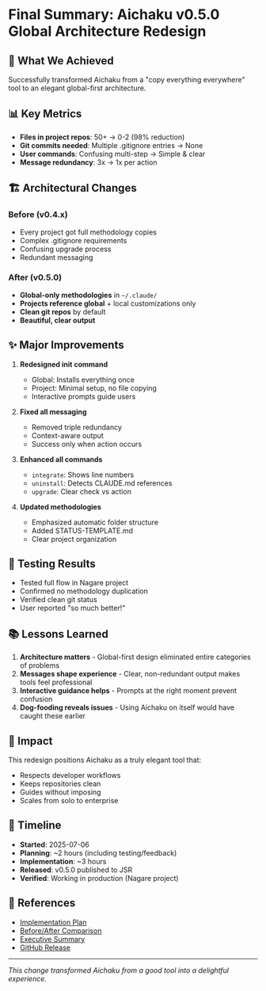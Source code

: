 # Final Summary: Aichaku v0.5.0 Global Architecture Redesign

## 🎯 What We Achieved

Successfully transformed Aichaku from a "copy everything everywhere" tool to an elegant global-first architecture.

## 📊 Key Metrics

- **Files in project repos**: 50+ → 0-2 (98% reduction)
- **Git commits needed**: Multiple .gitignore entries → None
- **User commands**: Confusing multi-step → Simple & clear
- **Message redundancy**: 3x → 1x per action

## 🏗️ Architectural Changes

### Before (v0.4.x)
- Every project got full methodology copies
- Complex .gitignore requirements  
- Confusing upgrade process
- Redundant messaging

### After (v0.5.0)
- **Global-only methodologies** in `~/.claude/`
- **Projects reference global** + local customizations only
- **Clean git repos** by default
- **Beautiful, clear output**

## ✨ Major Improvements

1. **Redesigned init command**
   - Global: Installs everything once
   - Project: Minimal setup, no file copying
   - Interactive prompts guide users

2. **Fixed all messaging**  
   - Removed triple redundancy
   - Context-aware output
   - Success only when action occurs

3. **Enhanced all commands**
   - `integrate`: Shows line numbers
   - `uninstall`: Detects CLAUDE.md references  
   - `upgrade`: Clear check vs action

4. **Updated methodologies**
   - Emphasized automatic folder structure
   - Added STATUS-TEMPLATE.md
   - Clear project organization

## 🧪 Testing Results

- Tested full flow in Nagare project
- Confirmed no methodology duplication
- Verified clean git status
- User reported "so much better!"

## 📚 Lessons Learned

1. **Architecture matters** - Global-first design eliminated entire categories of problems
2. **Messages shape experience** - Clear, non-redundant output makes tools feel professional
3. **Interactive guidance helps** - Prompts at the right moment prevent confusion
4. **Dog-fooding reveals issues** - Using Aichaku on itself would have caught these earlier

## 🚀 Impact

This redesign positions Aichaku as a truly elegant tool that:
- Respects developer workflows
- Keeps repositories clean
- Guides without imposing
- Scales from solo to enterprise

## 📅 Timeline

- **Started**: 2025-07-06 
- **Planning**: ~2 hours (including testing/feedback)
- **Implementation**: ~3 hours  
- **Released**: v0.5.0 published to JSR
- **Verified**: Working in production (Nagare project)

## 🔗 References

- [Implementation Plan](implementation-plan-v0.5.0.md)
- [Before/After Comparison](before-after-comparison.md)
- [Executive Summary](v0.5.0-executive-summary.md)
- [GitHub Release](https://github.com/RickCogley/aichaku/releases/tag/v0.5.0)

---

*This change transformed Aichaku from a good tool into a delightful experience.*